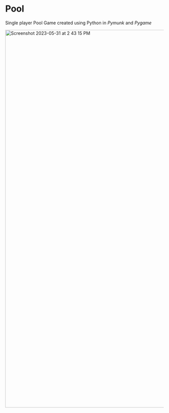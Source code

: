 # Pool

Single player Pool Game created using Python in *Pymunk* and *Pygame*

<img width="1197" alt="Screenshot 2023-05-31 at 2 43 15 PM" src="https://github.com/Samarth-Khurana/Pool/assets/81965630/9a183158-bb36-4db8-94e1-a7f2c39713c6">

